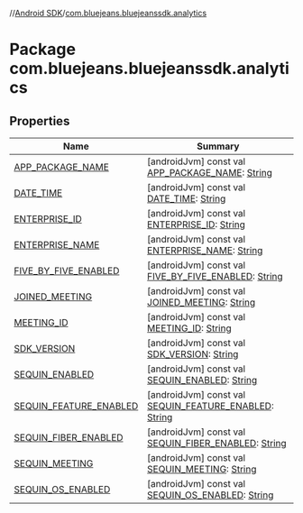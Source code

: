 //[Android SDK](../../index.md)/[com.bluejeans.bluejeanssdk.analytics](index.md)



# Package com.bluejeans.bluejeanssdk.analytics  


## Properties  
  
|  Name |  Summary | 
|---|---|
| <a name="com.bluejeans.bluejeanssdk.analytics//APP_PACKAGE_NAME/#/PointingToDeclaration/"></a>[APP_PACKAGE_NAME](-a-p-p_-p-a-c-k-a-g-e_-n-a-m-e.md)| <a name="com.bluejeans.bluejeanssdk.analytics//APP_PACKAGE_NAME/#/PointingToDeclaration/"></a> [androidJvm] const val [APP_PACKAGE_NAME](-a-p-p_-p-a-c-k-a-g-e_-n-a-m-e.md): [String](https://kotlinlang.org/api/latest/jvm/stdlib/kotlin/-string/index.html)   <br>|
| <a name="com.bluejeans.bluejeanssdk.analytics//DATE_TIME/#/PointingToDeclaration/"></a>[DATE_TIME](-d-a-t-e_-t-i-m-e.md)| <a name="com.bluejeans.bluejeanssdk.analytics//DATE_TIME/#/PointingToDeclaration/"></a> [androidJvm] const val [DATE_TIME](-d-a-t-e_-t-i-m-e.md): [String](https://kotlinlang.org/api/latest/jvm/stdlib/kotlin/-string/index.html)   <br>|
| <a name="com.bluejeans.bluejeanssdk.analytics//ENTERPRISE_ID/#/PointingToDeclaration/"></a>[ENTERPRISE_ID](-e-n-t-e-r-p-r-i-s-e_-i-d.md)| <a name="com.bluejeans.bluejeanssdk.analytics//ENTERPRISE_ID/#/PointingToDeclaration/"></a> [androidJvm] const val [ENTERPRISE_ID](-e-n-t-e-r-p-r-i-s-e_-i-d.md): [String](https://kotlinlang.org/api/latest/jvm/stdlib/kotlin/-string/index.html)   <br>|
| <a name="com.bluejeans.bluejeanssdk.analytics//ENTERPRISE_NAME/#/PointingToDeclaration/"></a>[ENTERPRISE_NAME](-e-n-t-e-r-p-r-i-s-e_-n-a-m-e.md)| <a name="com.bluejeans.bluejeanssdk.analytics//ENTERPRISE_NAME/#/PointingToDeclaration/"></a> [androidJvm] const val [ENTERPRISE_NAME](-e-n-t-e-r-p-r-i-s-e_-n-a-m-e.md): [String](https://kotlinlang.org/api/latest/jvm/stdlib/kotlin/-string/index.html)   <br>|
| <a name="com.bluejeans.bluejeanssdk.analytics//FIVE_BY_FIVE_ENABLED/#/PointingToDeclaration/"></a>[FIVE_BY_FIVE_ENABLED](-f-i-v-e_-b-y_-f-i-v-e_-e-n-a-b-l-e-d.md)| <a name="com.bluejeans.bluejeanssdk.analytics//FIVE_BY_FIVE_ENABLED/#/PointingToDeclaration/"></a> [androidJvm] const val [FIVE_BY_FIVE_ENABLED](-f-i-v-e_-b-y_-f-i-v-e_-e-n-a-b-l-e-d.md): [String](https://kotlinlang.org/api/latest/jvm/stdlib/kotlin/-string/index.html)   <br>|
| <a name="com.bluejeans.bluejeanssdk.analytics//JOINED_MEETING/#/PointingToDeclaration/"></a>[JOINED_MEETING](-j-o-i-n-e-d_-m-e-e-t-i-n-g.md)| <a name="com.bluejeans.bluejeanssdk.analytics//JOINED_MEETING/#/PointingToDeclaration/"></a> [androidJvm] const val [JOINED_MEETING](-j-o-i-n-e-d_-m-e-e-t-i-n-g.md): [String](https://kotlinlang.org/api/latest/jvm/stdlib/kotlin/-string/index.html)   <br>|
| <a name="com.bluejeans.bluejeanssdk.analytics//MEETING_ID/#/PointingToDeclaration/"></a>[MEETING_ID](-m-e-e-t-i-n-g_-i-d.md)| <a name="com.bluejeans.bluejeanssdk.analytics//MEETING_ID/#/PointingToDeclaration/"></a> [androidJvm] const val [MEETING_ID](-m-e-e-t-i-n-g_-i-d.md): [String](https://kotlinlang.org/api/latest/jvm/stdlib/kotlin/-string/index.html)   <br>|
| <a name="com.bluejeans.bluejeanssdk.analytics//SDK_VERSION/#/PointingToDeclaration/"></a>[SDK_VERSION](-s-d-k_-v-e-r-s-i-o-n.md)| <a name="com.bluejeans.bluejeanssdk.analytics//SDK_VERSION/#/PointingToDeclaration/"></a> [androidJvm] const val [SDK_VERSION](-s-d-k_-v-e-r-s-i-o-n.md): [String](https://kotlinlang.org/api/latest/jvm/stdlib/kotlin/-string/index.html)   <br>|
| <a name="com.bluejeans.bluejeanssdk.analytics//SEQUIN_ENABLED/#/PointingToDeclaration/"></a>[SEQUIN_ENABLED](-s-e-q-u-i-n_-e-n-a-b-l-e-d.md)| <a name="com.bluejeans.bluejeanssdk.analytics//SEQUIN_ENABLED/#/PointingToDeclaration/"></a> [androidJvm] const val [SEQUIN_ENABLED](-s-e-q-u-i-n_-e-n-a-b-l-e-d.md): [String](https://kotlinlang.org/api/latest/jvm/stdlib/kotlin/-string/index.html)   <br>|
| <a name="com.bluejeans.bluejeanssdk.analytics//SEQUIN_FEATURE_ENABLED/#/PointingToDeclaration/"></a>[SEQUIN_FEATURE_ENABLED](-s-e-q-u-i-n_-f-e-a-t-u-r-e_-e-n-a-b-l-e-d.md)| <a name="com.bluejeans.bluejeanssdk.analytics//SEQUIN_FEATURE_ENABLED/#/PointingToDeclaration/"></a> [androidJvm] const val [SEQUIN_FEATURE_ENABLED](-s-e-q-u-i-n_-f-e-a-t-u-r-e_-e-n-a-b-l-e-d.md): [String](https://kotlinlang.org/api/latest/jvm/stdlib/kotlin/-string/index.html)   <br>|
| <a name="com.bluejeans.bluejeanssdk.analytics//SEQUIN_FIBER_ENABLED/#/PointingToDeclaration/"></a>[SEQUIN_FIBER_ENABLED](-s-e-q-u-i-n_-f-i-b-e-r_-e-n-a-b-l-e-d.md)| <a name="com.bluejeans.bluejeanssdk.analytics//SEQUIN_FIBER_ENABLED/#/PointingToDeclaration/"></a> [androidJvm] const val [SEQUIN_FIBER_ENABLED](-s-e-q-u-i-n_-f-i-b-e-r_-e-n-a-b-l-e-d.md): [String](https://kotlinlang.org/api/latest/jvm/stdlib/kotlin/-string/index.html)   <br>|
| <a name="com.bluejeans.bluejeanssdk.analytics//SEQUIN_MEETING/#/PointingToDeclaration/"></a>[SEQUIN_MEETING](-s-e-q-u-i-n_-m-e-e-t-i-n-g.md)| <a name="com.bluejeans.bluejeanssdk.analytics//SEQUIN_MEETING/#/PointingToDeclaration/"></a> [androidJvm] const val [SEQUIN_MEETING](-s-e-q-u-i-n_-m-e-e-t-i-n-g.md): [String](https://kotlinlang.org/api/latest/jvm/stdlib/kotlin/-string/index.html)   <br>|
| <a name="com.bluejeans.bluejeanssdk.analytics//SEQUIN_OS_ENABLED/#/PointingToDeclaration/"></a>[SEQUIN_OS_ENABLED](-s-e-q-u-i-n_-o-s_-e-n-a-b-l-e-d.md)| <a name="com.bluejeans.bluejeanssdk.analytics//SEQUIN_OS_ENABLED/#/PointingToDeclaration/"></a> [androidJvm] const val [SEQUIN_OS_ENABLED](-s-e-q-u-i-n_-o-s_-e-n-a-b-l-e-d.md): [String](https://kotlinlang.org/api/latest/jvm/stdlib/kotlin/-string/index.html)   <br>|


